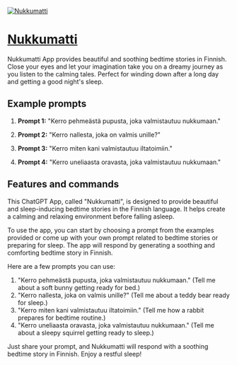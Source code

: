[![Nukkumatti](https://files.oaiusercontent.com/file-hPJID6hXTZSXGPFOlLuxUHO3?se=2123-10-18T17%3A32%3A42Z&sp=r&sv=2021-08-06&sr=b&rscc=max-age%3D31536000%2C%20immutable&rscd=attachment%3B%20filename%3Daec7925d-aa1c-4297-aa7f-f182059c5aba.png&sig=AHSYFEUs82%2BOs%2BOzfEe2I9jIv9s39%2B1kKWeZ1WVJmt0%3D)](https://chat.openai.com/g/g-SZAqODJo2-nukkumatti)

# [Nukkumatti](https://chat.openai.com/g/g-SZAqODJo2-nukkumatti)

Nukkumatti App provides beautiful and soothing bedtime stories in Finnish. Close your eyes and let your imagination take you on a dreamy journey as you listen to the calming tales. Perfect for winding down after a long day and getting a good night's sleep.

## Example prompts

1. **Prompt 1:** "Kerro pehmeästä pupusta, joka valmistautuu nukkumaan."

2. **Prompt 2:** "Kerro nallesta, joka on valmis unille?"

3. **Prompt 3:** "Kerro miten kani valmistautuu iltatoimiin."

4. **Prompt 4:** "Kerro uneliaasta oravasta, joka valmistautuu nukkumaan."

## Features and commands

This ChatGPT App, called "Nukkumatti", is designed to provide beautiful and sleep-inducing bedtime stories in the Finnish language. It helps create a calming and relaxing environment before falling asleep. 

To use the app, you can start by choosing a prompt from the examples provided or come up with your own prompt related to bedtime stories or preparing for sleep. The app will respond by generating a soothing and comforting bedtime story in Finnish. 

Here are a few prompts you can use:

1. "Kerro pehmeästä pupusta, joka valmistautuu nukkumaan." (Tell me about a soft bunny getting ready for bed.)
2. "Kerro nallesta, joka on valmis unille?" (Tell me about a teddy bear ready for sleep.)
3. "Kerro miten kani valmistautuu iltatoimiin." (Tell me how a rabbit prepares for bedtime routine.)
4. "Kerro uneliaasta oravasta, joka valmistautuu nukkumaan." (Tell me about a sleepy squirrel getting ready to sleep.)

Just share your prompt, and Nukkumatti will respond with a soothing bedtime story in Finnish. Enjoy a restful sleep!